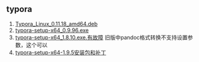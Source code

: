 ## typora
1. [Typora_Linux_0.11.18_amd64.deb](https://github.com/DawnFlowers/software/releases/download/software/Typora_Linux_0.11.18_amd64.deb)
2. [typora-setup-x64_0.9.96.exe](https://github.com/DawnFlowers/software/releases/download/software/typora-setup-x64_0.9.96.exe)
3. [typora-setup-x64_1.8.10.exe.有故障](https://github.com/DawnFlowers/software/releases/download/software/Typora_X64_1.8.10.rar) 旧版中pandoc格式转换不支持设置参数，这个可以
4. [typora-setup-x64-1.9.5安装包](https://github.com/DawnFlowers/software/releases/download/software/typora-setup-x64-1.9.5.exe)[和补丁](https://github.com/DawnFlowers/software/releases/download/software/Typroa_Activation_Script.7z)

